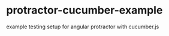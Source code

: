 protractor-cucumber-example
===========================

example testing setup for angular protractor with cucumber.js
